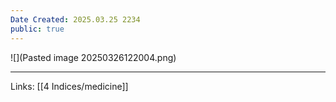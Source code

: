 ```yaml
---
Date Created: 2025.03.25 2234
public: true
---
```

![](Pasted image 20250326122004.png)

---
Links: [[4 Indices/medicine]]
